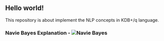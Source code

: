 ## Hello world!

This repository is about implement the NLP concepts in KDB+/q language.

### Navie Bayes Explanation - ![Navie Bayes](./Explanation/)